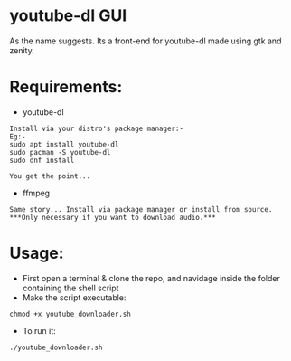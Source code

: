 # youtube-dl GUI
As the name suggests. Its a front-end for youtube-dl made using gtk and zenity.

# Requirements:
  - youtube-dl
  ```
  Install via your distro's package manager:-
  Eg:-  
  sudo apt install youtube-dl
  sudo pacman -S youtube-dl
  sudo dnf install
  
  You get the point...
  ```
  - ffmpeg
   ```
   Same story... Install via package manager or install from source.
   ***Only necessary if you want to download audio.***
   ```
# Usage:
  - First open a terminal & clone the repo, and navidage inside the folder containing the shell script
  - Make the script executable:
  ```
  chmod +x youtube_downloader.sh
  ```
  - To run it:
  ```
  ./youtube_downloader.sh
  ```

